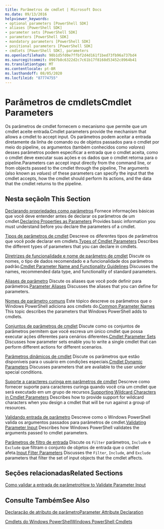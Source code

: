 ```yaml
---
title: Parâmetros de cmdlet | Microsoft Docs
ms.date: 09/13/2016
helpviewer_keywords:
- optional parameters [PowerShell SDK]
- aliases [PowerShell SDK]
- parameter sets [PowerShell SDK]
- parameters [PowerShell SDK]
- mandatory parameters [PowerShell SDK]
- positional parameters [PowerShell SDK]
- cmdlets [PowerShell SDK], parameters
ms.openlocfilehash: 98b1d5fd0e7ffbf2d4d161f1bed73fb96a737bd4
ms.sourcegitcommit: 0907b8c6322d2c7c61b17f8168d53452c8964b41
ms.translationtype: MT
ms.contentlocale: pt-BR
ms.lasthandoff: 08/05/2020
ms.locfileid: "87774755"
---
```

# <a name="cmdlet-parameters"></a><span data-ttu-id="e5ef6-102">Parâmetros de cmdlets</span><span class="sxs-lookup"><span data-stu-id="e5ef6-102">Cmdlet Parameters</span></span>

<span data-ttu-id="e5ef6-103">Os parâmetros de cmdlet fornecem o mecanismo que permite que um cmdlet aceite entrada.</span><span class="sxs-lookup"><span data-stu-id="e5ef6-103">Cmdlet parameters provide the mechanism that allows a cmdlet to accept input.</span></span> <span data-ttu-id="e5ef6-104">Os parâmetros podem aceitar a entrada diretamente da linha de comando ou de objetos passados para o cmdlet por meio do pipeline, os argumentos (também conhecidos como *valores*) desses parâmetros podem especificar a entrada que o cmdlet aceita, como o cmdlet deve executar suas ações e os dados que o cmdlet retorna para o pipeline.</span><span class="sxs-lookup"><span data-stu-id="e5ef6-104">Parameters can accept input directly from the command line, or from objects passed to the cmdlet through the pipeline, The arguments (also known as *values*) of these parameters can specify the input that the cmdlet accepts, how the cmdlet should perform its actions, and the data that the cmdlet returns to the pipeline.</span></span>

## <a name="in-this-section"></a><span data-ttu-id="e5ef6-105">Nesta seção</span><span class="sxs-lookup"><span data-stu-id="e5ef6-105">In This Section</span></span>

<span data-ttu-id="e5ef6-106">[Declarando propriedades como parâmetros](./declaring-properties-as-parameters.md) Fornece informações básicas que você deve entender antes de declarar os parâmetros de um cmdlet.</span><span class="sxs-lookup"><span data-stu-id="e5ef6-106">[Declaring Properties as Parameters](./declaring-properties-as-parameters.md) Provides basic information you must understand before you declare the parameters of a cmdlet.</span></span>

<span data-ttu-id="e5ef6-107">[Tipos de parâmetros de cmdlet](./types-of-cmdlet-parameters.md) Descreve os diferentes tipos de parâmetros que você pode declarar em cmdlets.</span><span class="sxs-lookup"><span data-stu-id="e5ef6-107">[Types of Cmdlet Parameters](./types-of-cmdlet-parameters.md) Describes the different types of parameters that you can declare in cmdlets.</span></span>

<span data-ttu-id="e5ef6-108">[Diretrizes de funcionalidade e nome de parâmetro de cmdlet](./standard-cmdlet-parameter-names-and-types.md) Discute os nomes, o tipo de dados recomendado e a funcionalidade dos parâmetros padrão.</span><span class="sxs-lookup"><span data-stu-id="e5ef6-108">[Cmdlet Parameter Name and Functionality Guidelines](./standard-cmdlet-parameter-names-and-types.md) Discusses the names, recommended data type, and functionality of standard parameters.</span></span>

<span data-ttu-id="e5ef6-109">[Aliases de parâmetro](./parameter-aliases.md) Discute os aliases que você pode definir para parâmetros.</span><span class="sxs-lookup"><span data-stu-id="e5ef6-109">[Parameter Aliases](./parameter-aliases.md) Discusses the aliases that you can define for parameters.</span></span>

<span data-ttu-id="e5ef6-110">[Nomes de parâmetro comuns](./common-parameter-names.md) Este tópico descreve os parâmetros que o Windows PowerShell adiciona aos cmdlets do.</span><span class="sxs-lookup"><span data-stu-id="e5ef6-110">[Common Parameter Names](./common-parameter-names.md) This topic describes the parameters that Windows PowerShell adds to cmdlets.</span></span>

<span data-ttu-id="e5ef6-111">[Conjuntos de parâmetros de cmdlet](./cmdlet-parameter-sets.md) Discute como os conjuntos de parâmetros permitem que você escreva um único cmdlet que possa executar ações diferentes para cenários diferentes.</span><span class="sxs-lookup"><span data-stu-id="e5ef6-111">[Cmdlet Parameter Sets](./cmdlet-parameter-sets.md) Discusses how parameter sets enable you to write a single cmdlet that can perform different actions for different scenarios.</span></span>

<span data-ttu-id="e5ef6-112">[Parâmetros dinâmicos de cmdlet](./cmdlet-dynamic-parameters.md) Discute os parâmetros que estão disponíveis para o usuário em condições especiais.</span><span class="sxs-lookup"><span data-stu-id="e5ef6-112">[Cmdlet Dynamic Parameters](./cmdlet-dynamic-parameters.md) Discusses parameters that are available to the user under special conditions.</span></span>

<span data-ttu-id="e5ef6-113">[Suporte a caracteres curinga em parâmetros de cmdlet](./supporting-wildcard-characters-in-cmdlet-parameters.md) Descreve como fornecer suporte para caracteres curinga quando você cria um cmdlet que será executado em um grupo de recursos.</span><span class="sxs-lookup"><span data-stu-id="e5ef6-113">[Supporting Wildcard Characters in Cmdlet Parameters](./supporting-wildcard-characters-in-cmdlet-parameters.md) Describes how to provide support for wildcard characters when you design a cmdlet that will be run against a group of resources.</span></span>

<span data-ttu-id="e5ef6-114">[Validando entrada de parâmetro](./validating-parameter-input.md) Descreve como o Windows PowerShell valida os argumentos passados para parâmetros de cmdlet.</span><span class="sxs-lookup"><span data-stu-id="e5ef6-114">[Validating Parameter Input](./validating-parameter-input.md) Describes how Windows PowerShell validates the arguments passed to cmdlet parameters.</span></span>

<span data-ttu-id="e5ef6-115">[Parâmetros de filtro de entrada](./input-filter-parameters.md) Discute os `Filter` parâmetros, `Include` e `Exclude` que filtram o conjunto de objetos de entrada que o cmdlet afeta.</span><span class="sxs-lookup"><span data-stu-id="e5ef6-115">[Input Filter Parameters](./input-filter-parameters.md) Discusses the `Filter`, `Include`, and `Exclude` parameters that filter the set of input objects that the cmdlet affects.</span></span>

## <a name="related-sections"></a><span data-ttu-id="e5ef6-116">Seções relacionadas</span><span class="sxs-lookup"><span data-stu-id="e5ef6-116">Related Sections</span></span>

[<span data-ttu-id="e5ef6-117">Como validar a entrada de parâmetro</span><span class="sxs-lookup"><span data-stu-id="e5ef6-117">How to Validate Parameter Input</span></span>](./how-to-validate-parameter-input.md)

## <a name="see-also"></a><span data-ttu-id="e5ef6-118">Consulte Também</span><span class="sxs-lookup"><span data-stu-id="e5ef6-118">See Also</span></span>

[<span data-ttu-id="e5ef6-119">Declaração de atributo de parâmetro</span><span class="sxs-lookup"><span data-stu-id="e5ef6-119">Parameter Attribute Declaration</span></span>](./parameter-attribute-declaration.md)

[<span data-ttu-id="e5ef6-120">Cmdlets do Windows PowerShell</span><span class="sxs-lookup"><span data-stu-id="e5ef6-120">Windows PowerShell Cmdlets</span></span>](./cmdlet-overview.md)
